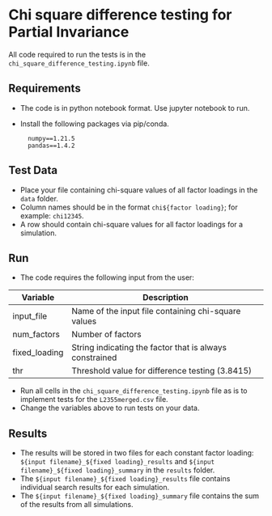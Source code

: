 # Chi square difference testing for Partial Invariance

All code required to run the tests is in the `chi_square_difference_testing.ipynb` file.

## Requirements
- The code is in python notebook format. Use jupyter notebook to run.
- Install the following packages via pip/conda.

        numpy==1.21.5
        pandas==1.4.2

## Test Data
- Place your file containing chi-square values of all factor loadings in the `data` folder.
- Column names should be in the format `chi${factor loading}`; for example: `chi12345`.
- A row should contain chi-square values for all factor loadings for a simulation.

## Run
- The code requires the following input from the user:

| Variable         | Description |
| ---------------- | ----------- |
| input_file       | Name of the input file containing chi-square values       |
| num_factors      | Number of factors        |
| fixed_loading    | String indicating the factor that is always constrained           |
| thr              | Threshold value for difference testing (3.8415) |
  
- Run all cells in the `chi_square_difference_testing.ipynb` file as is to implement tests for the `L2355merged.csv` file.
- Change the variables above to run tests on your data.

## Results
- The results will be stored in two files for each constant factor loading: `${input filename}_${fixed loading}_results` and `${input filename}_${fixed loading}_summary` in the `results` folder.
- The `${input filename}_${fixed loading}_results` file contains individual search results for each simulation.
- The `${input filename}_${fixed loading}_summary` file contains the sum of the results from all simulations.
